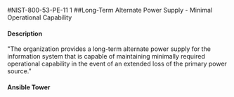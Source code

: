 #NIST-800-53-PE-11 1
##Long-Term Alternate Power Supply - Minimal Operational Capability
#### Description
"The organization provides a long-term alternate power supply for the information system that is capable of maintaining minimally required operational capability in the event of an extended loss of the primary power source."
#### Ansible Tower

